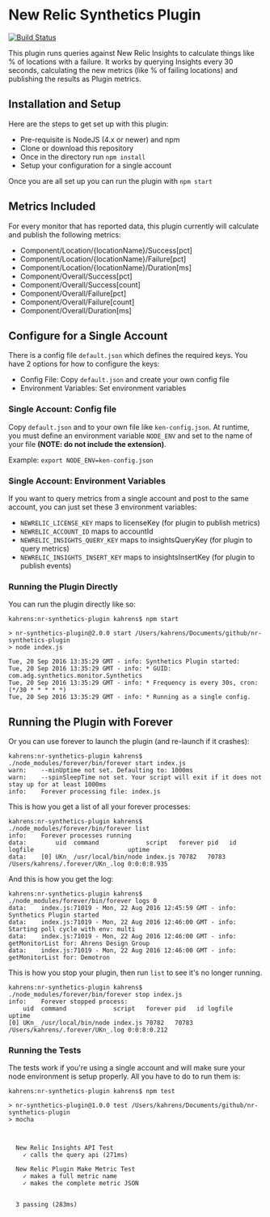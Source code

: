 # New Relic Synthetics Plugin
[![Build Status](https://travis-ci.org/kenahrens/nr-synthetics-plugin.svg?branch=master)](https://travis-ci.org/kenahrens/nr-synthetics-plugin)

This plugin runs queries against New Relic Insights to calculate things like % of locations with a failure. It works by querying Insights every 30 seconds, calculating the new metrics (like % of failing locations) and publishing the results as Plugin metrics.

## Installation and Setup
Here are the steps to get set up with this plugin:
* Pre-requisite is NodeJS (4.x or newer) and npm
* Clone or download this repository
* Once in the directory run ```npm install```
* Setup your configuration for a single account

Once you are all set up you can run the plugin with ```npm start```

## Metrics Included
For every monitor that has reported data, this plugin currently will calculate and publish the following metrics:
* Component/Location/{locationName}/Success[pct]
* Component/Location/{locationName}/Failure[pct]
* Component/Location/{locationName}/Duration[ms]
* Component/Overall/Success[pct]
* Component/Overall/Success[count]
* Component/Overall/Failure[pct]
* Component/Overall/Failure[count]
* Component/Overall/Duration[ms]

## Configure for a Single Account
There is a config file `default.json` which defines the required keys. You have 2 options for how to configure the keys:
* Config File: Copy `default.json` and create your own config file
* Environment Variables: Set environment variables

### Single Account: Config file
Copy `default.json` and to your own file like `ken-config.json`. At runtime, you must define an environment variable ```NODE_ENV``` and set to the name of your file **(NOTE: do not include the extension)**.

Example: `export NODE_ENV=ken-config.json`

### Single Account: Environment Variables
If you want to query metrics from a single account and post to the same account, you can just set these 3 environment variables:
* `NEWRELIC_LICENSE_KEY` maps to licenseKey (for plugin to publish metrics)
* `NEWRELIC_ACCOUNT_ID` maps to accountId
* `NEWRELIC_INSIGHTS_QUERY_KEY` maps to insightsQueryKey (for plugin to query metrics)
* `NEWRELIC_INSIGHTS_INSERT_KEY` maps to insightsInsertKey (for plugin to publish events)

### Running the Plugin Directly
You can run the plugin directly like so:
```
kahrens:nr-synthetics-plugin kahrens$ npm start

> nr-synthetics-plugin@2.0.0 start /Users/kahrens/Documents/github/nr-synthetics-plugin
> node index.js

Tue, 20 Sep 2016 13:35:29 GMT - info: Synthetics Plugin started:
Tue, 20 Sep 2016 13:35:29 GMT - info: * GUID: com.adg.synthetics.monitor.Synthetics
Tue, 20 Sep 2016 13:35:29 GMT - info: * Frequency is every 30s, cron: (*/30 * * * * *)
Tue, 20 Sep 2016 13:35:29 GMT - info: * Running as a single config.
```

## Running the Plugin with Forever
Or you can use forever to launch the plugin (and re-launch if it crashes):
```
kahrens:nr-synthetics-plugin kahrens$ ./node_modules/forever/bin/forever start index.js
warn:    --minUptime not set. Defaulting to: 1000ms
warn:    --spinSleepTime not set. Your script will exit if it does not stay up for at least 1000ms
info:    Forever processing file: index.js
```

This is how you get a list of all your forever processes:
```
kahrens:nr-synthetics-plugin kahrens$ ./node_modules/forever/bin/forever list
info:    Forever processes running
data:        uid  command             script   forever pid   id logfile                          uptime      
data:    [0] UKn_ /usr/local/bin/node index.js 70782   70783    /Users/kahrens/.forever/UKn_.log 0:0:0:8.935
```

And this is how you get the log:
```
kahrens:nr-synthetics-plugin kahrens$ ./node_modules/forever/bin/forever logs 0
data:    index.js:71019 - Mon, 22 Aug 2016 12:45:59 GMT - info: Synthetics Plugin started
data:    index.js:71019 - Mon, 22 Aug 2016 12:46:00 GMT - info: Starting poll cycle with env: multi
data:    index.js:71019 - Mon, 22 Aug 2016 12:46:00 GMT - info: getMonitorList for: Ahrens Design Group
data:    index.js:71019 - Mon, 22 Aug 2016 12:46:00 GMT - info: getMonitorList for: Demotron
```

This is how you stop your plugin, then run ```list``` to see it's no longer running.
```
kahrens:nr-synthetics-plugin kahrens$ ./node_modules/forever/bin/forever stop index.js
info:    Forever stopped process:
    uid  command             script   forever pid   id logfile                          uptime      
[0] UKn_ /usr/local/bin/node index.js 70782   70783    /Users/kahrens/.forever/UKn_.log 0:0:8:0.212
```

### Running the Tests
The tests work if you're using a single account and will make sure your node environment is setup properly. All you have to do to run them is:
```
kahrens:nr-synthetics-plugin kahrens$ npm test

> nr-synthetics-plugin@1.0.0 test /Users/kahrens/Documents/github/nr-synthetics-plugin
> mocha



  New Relic Insights API Test
    ✓ calls the query api (271ms)

  New Relic Plugin Make Metric Test
    ✓ makes a full metric name
    ✓ makes the complete metric JSON


  3 passing (283ms)
```
